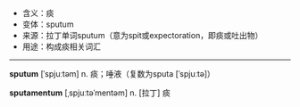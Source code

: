 - <span class="definition">含义：痰</span>
- <span class="definition">变体：sputum</span>
- <span class="definition">来源：拉丁单词sputum（意为spit或expectoration，即痰或吐出物）</span>
- <span class="definition">用途：构成痰相关词汇</span>


---


<span class="vocabulary">**sputum**</span> [ˈspjuːtəm] n. 痰；唾液（复数为sputa [ˈspjuːtə]）

<span class="vocabulary">**sputamentum**</span> [ˌspjuːtəˈmentəm] n. [拉丁] 痰

